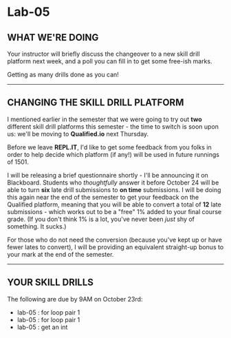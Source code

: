 # Lab-05

## WHAT WE'RE DOING

Your instructor will briefly discuss the changeover to a new skill drill platform next week, and a poll you can fill in to get some free-ish marks.

Getting as many drills done as you can!

---

## CHANGING THE SKILL DRILL PLATFORM

I mentioned earlier in the semester that we were going to try out **two** different skill drill platforms this semester - the time to switch is soon upon us: we'll be moving to **Qualified.io** next Thursday.

Before we leave **REPL.IT**, I'd like to get some feedback from you folks in order to help decide which platform (if any!) will be used in future runnings of 1501.

I will be releasing a brief questionnaire shortly - I'll be announcing it on Blackboard. Students who _thoughtfully_ answer it before October 24 will be able to turn **six** late drill submissions to **on time** submissions. I will be doing this again near the end of the semester to get your feedback on the Qualified platform, meaning that you will be able to convert a total of **12** late submissions - which works out to be a "free" 1% added to your final course grade. (If you don't think 1% is a lot, you've never been _just_ shy of something. It sucks.)

For those who do not need the conversion (because you've kept up or have fewer lates to convert), I will be providing an equivalent straight-up bonus to your mark at the end of the semester.

---

## YOUR SKILL DRILLS

The following are due by 9AM on October 23rd:

- lab-05 : for loop pair 1
- lab-05 : for loop pair 1
- lab-05 : get an int
